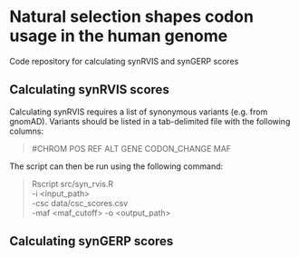 # Natural selection shapes codon usage in the human genome
 Code repository for calculating synRVIS and synGERP scores

## Calculating synRVIS scores
Calculating synRVIS requires a list of synonymous variants (e.g. from gnomAD). Variants should be listed in a tab-delimited file with the following columns:  
>#CHROM	POS	REF	ALT	GENE	CODON_CHANGE	MAF


The script can then be run using the following command:
>Rscript src/syn_rvis.R \
>    -i \<input_path> \
>    -csc data/csc_scores.csv \
>    -maf \<maf_cutoff>
>    -o \<output_path>


## Calculating synGERP scores